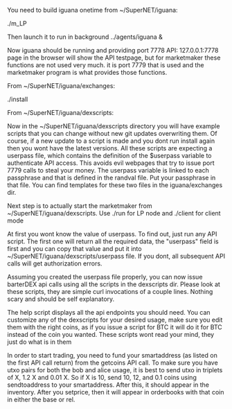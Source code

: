 You need to build iguana onetime from ~/SuperNET/iguana:

./m_LP

Then launch it to run in background ../agents/iguana &

Now iguana should be running and providing port 7778 API: 127.0.0.1:7778 page in the browser will show the API testpage, but for marketmaker these functions are not used very much. it is port 7779 that is used and the marketmaker program is what provides those functions.

From ~/SuperNET/iguana/exchanges:

./install

From ~/SuperNET/iguana/dexscripts:

Now in the ~/SuperNET/iguana/dexscripts directory you will have example scripts that you can change without new git updates overwriting them. Of course, if a new update to a script is made and you dont run install again then you wont have the latest versions. All these scripts are expecting a userpass file, which contains the definition of the $userpass variable to authenticate API access. This avoids evil webpages that try to issue port 7779 calls to steal your money. The userpass variable is linked to each passphrase and that is defined in the randval file. Put your passphrase in that file. You can find templates for these two files in the iguana/exchanges dir.

Next step is to actually start the marketmaker from ~/SuperNET/iguana/dexscripts. Use ./run for LP node and ./client for client mode

At first you wont know the value of userpass. To find out, just run any API script. The first one will return all the required data, the "userpass" field is first and you can copy that value and put it into ~/SuperNET/iguana/dexscripts/userpass file. If you dont, all subsequent API calls will get authorization errors.

Assuming you created the userpass file properly, you can now issue barterDEX api calls using all the scripts in the dexscripts dir. Please look at these scripts, they are simple curl invocations of a couple lines. Nothing scary and should be self explanatory.

The help script displays all the api endpoints you should need. You can customize any of the dexscripts for your desired usage, make sure you edit them with the right coins, as if you issue a script for BTC it will do it for BTC instead of the coin you wanted. These scripts wont read your mind, they just do what is in them

In order to start trading, you need to fund your smartaddress (as listed on the first API call return) from the getcoins API call. To make sure you have utxo pairs for both the bob and alice usage, it is best to send utxo in triplets of X, 1.2 X and 0.01 X. So if X is 10, send 10, 12, and 0.1 coins using sendtoaddress to your smartaddress. After this, it should appear in the inventory. After you setprice, then it will appear in orderbooks with that coin in either the base or rel.

